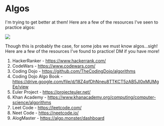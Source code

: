 # Algos

I'm trying to get better at them! Here are a few of the resources I've seen to practice algos:

![](https://github.com/lisabroadhead/algos/blob/main/0_G2xt1UgNhlPASYz5.jpeg) 

Though this is probably the case, for some jobs we must know algos...sigh! Here are a few of the resources I've found to practice! DM if you have more!

1. HackerRanker - https://www.hackerrank.com/
2. CodeWars - https://www.codewars.com/
3. Coding Dojo - https://github.com/TheCodingDojo/algorithms
4. Coding Dojo Algo Book - https://drive.google.com/file/d/18Z4qfDhNneu8TTKCT5zAB5JI0xMUMgEe/view
5. Euler Project - https://projecteuler.net/
6. Khan Academy - https://www.khanacademy.org/computing/computer-science/algorithms
7. Leet Code - https://leetcode.com/
8. Neet Code - https://neetcode.io/
9. AlogMaster - https://algo.monster/dashboard
